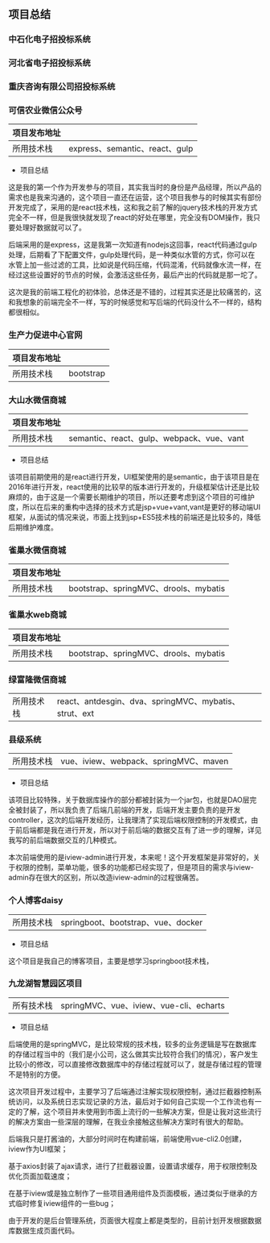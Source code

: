 ## 项目总结

### 中石化电子招投标系统

### 河北省电子招投标系统

### 重庆咨询有限公司招投标系统

### 可信农业微信公众号

| 项目发布地址 |  |
| :--- | :--- |
| 所用技术栈 | express、semantic、react、gulp |

* 项目总结

这是我的第一个作为开发参与的项目，其实我当时的身份是产品经理，所以产品的需求也是我来沟通的，这个项目一直还在运营，这个项目我参与的时候其实有部份开发完成了，采用的是react技术栈，这和我之前了解的jquery技术栈的开发方式完全不一样，但是我很快就发现了react的好处在哪里，完全没有DOM操作，我只要处理好数据就可以了。

后端采用的是express，这是我第一次知道有nodejs这回事，react代码通过gulp处理，后期看了下配置文件，gulp处理代码，是一种类似水管的方式，你可以在水管上加一些过滤的工具，比如说是代码压缩，代码混淆，代码就像水流一样，在经过这些设置好的节点的时候，会激活这些任务，最后产出的代码就是那一坨了。

这次是我的前端工程化的初体验，总体还是不错的，过程其实还是比较痛苦的，这和我想象的前端完全不一样，写的时候感觉和写后端的代码没什么不一样的，结构都很相似。

### 生产力促进中心官网

| 项目发布地址 |  |
| :--- | :--- |
| 所用技术栈 | bootstrap |

### 大山水微信商城

| 项目发布地址 |  |
| :--- | :--- |
| 所用技术栈 | semantic、react、gulp、webpack、vue、vant |

* 项目总结

该项目前期使用的是react进行开发，UI框架使用的是semantic，由于该项目是在2016年进行开发，react使用的比较早的版本进行开发的，升级框架估计还是比较麻烦的，由于这是一个需要长期维护的项目，所以还要考虑到这个项目的可维护度，所以在后来的重构中选择的技术方式是jsp+vue+vant,vant是更好的移动端UI框架，从面试的情况来说，市面上找到jsp+ES5技术栈的前端还是比较多的，降低后期维护难度。

### 雀巢水微信商城

| 项目发布地址 |  |
| :--- | :--- |
| 所用技术栈 | bootstrap、springMVC、drools、mybatis |

### 雀巢水web商城

| 项目发布地址 |  |
| :--- | :--- |
| 所用技术栈 | bootstrap、springMVC、drools、mybatis |

### 绿富隆微信商城

|  |  |
| :--- | :--- |
| 所用技术栈 | react、antdesgin、dva、springMVC、mybatis、strut、ext |

### 县级系统

|  |  |
| :--- | :--- |
| 所用技术栈 | vue、iview、webpack、springMVC、maven |

* 项目总结

该项目比较特殊，关于数据库操作的部分都被封装为一个jar包，也就是DAO层完全被封装了，所以我负责了后端几前端的开发，后端开发主要负责的是开发controller，这次的后端开发经历，让我理清了实现后端权限控制的开发模式，由于前后端都是我在进行开发，所以对于前后端的数据交互有了进一步的理解，详见我写的前后端数据交互的几种模式。

本次前端使用的是iview-admin进行开发，本来呢！这个开发框架是非常好的，关于权限的控制，菜单功能，很多的功能都已经实现了，但是项目的需求与iview-admin存在很大的区别，所以改造iview-admin的过程很痛苦。

### 个人博客daisy

|  |  |
| :--- | :--- |
| 所用技术栈 | springboot、bootstrap、vue、docker |

* 项目总结

这个项目是我自己的博客项目，主要是想学习springboot技术栈，

### 九龙湖智慧园区项目

|  |  |
| :--- | :--- |
| 所有技术栈 | springMVC、vue、iview、vue-cli、echarts |

* 项目总结

后端使用的是springMVC，是比较常规的技术栈，较多的业务逻辑是写在数据库的存储过程当中的（我们是小公司，这么做其实比较符合我们的情况），客户发生比较小的修改，可以直接修改数据库中的存储过程就可以了，就是存储过程的管理不是特别的方便。

这次项目开发过程中，主要学习了后端通过注解实现权限控制，通过拦截器控制系统访问，以及系统日志实现记录的方法，最后对于如何自己实现一个工作流也有一定的了解，这个项目并未使用到市面上流行的一些解决方案，但是让我对这些流行的解决方案由一些深层的理解，在我业余接触这些解决方案时有很大的帮助。

后端我只是打酱油的，大部分时间时在构建前端，前端使用vue-cli2.0创建，iview作为UI框架；

基于axios封装了ajax请求，进行了拦截器设置，设置请求缓存，用于权限控制及优化页面加载速度；

在基于iview或是独立制作了一些项目通用组件及页面模板，通过类似于继承的方式临时修复iview组件的一些bug；

由于开发的是后台管理系统，页面很大程度上都是类型的，目前计划开发根据数据库数据生成页面代码。

